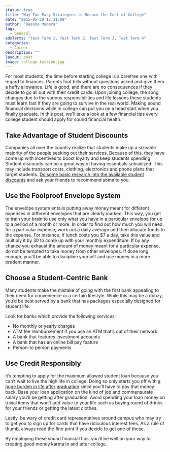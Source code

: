 ```yaml
---
status: true
title: "Way-Too-Easy Strategies to Reduce the Cost of College"
date: "2015-05-20 13:31:00"
author: "Deanna Madera"
tag:
  - General
adsTerms: "Test Term 1, Test Term 2, Test Term 3, Test Term 4"
categories:
  - Career
description: ""
layout: post
image: college-tuition.jpg
---
```


For most students, the time before starting college is a carefree one with regard to finances. Parents foot bills without questions asked and give them a hefty allowance. Life is good, and there are no consequences if they decide to go all out with their credit cards. Upon joining college, the song changes due to the various responsibilities and life lessons these students must learn fast if they are going to survive in the real world. Making sound financial decisions while in college can put you on a head start when you finally graduate. In this post, we’ll take a look at a few financial tips every college student should apply for sound financial health.

## Take Advantage of Student Discounts

Companies all over the country realize that students make up a sizeable majority of the people seeking out their services. Because of this, they have come up with incentives to boost loyalty and keep students spending. Student discounts can be a great way of having essentials subsidized. This may include transport costs, clothing, electronics and phone plans that target students. [Do some basic research into the available student discounts](https://www.bestcollegesonline.com/blog/2012/12/11/100-stores-that-give-a-student-discount/) and ask your friends to recommend some to you.

## Use the Foolproof Envelope System

The envelope system entails putting away money meant for different expenses in different envelopes that are clearly marked. This way, you get to train your brain to use only what you have in a particular envelope for up to a period of a month or more. In order to find out how much you will need for a particular expense, work out a daily average and then allocate funds to the expense. For instance, if lunch costs you $7 a day, take this value and multiply it by 30 to come up with your monthly expenditure. If by any chance you exhaust the amount of money meant for a particular expense, do not be tempted to take money from other envelopes. If done long enough, you’ll be able to discipline yourself and use money in a more prudent manner.

## Choose a Student-Centric Bank

Many students make the mistake of going with the first bank appealing to their need for convenience or a certain lifestyle. While this may be a doozy, you’d be best served by a bank that has packages especially designed for student life.

Look for banks which provide the following services:

- No monthly or yearly charges
- ATM fee reimbursement if you use an ATM that’s out of their network
- A bank that features investment accounts
- A bank that has an online bill pay feature
- Person-to person payments

## Use Credit Responsibly

It’s tempting to apply for the maximum allowed student loan because you can’t wait to live the high life in college. Doing so only starts you off with [a huge burden in life after graduation](https://www.forbes.com/sites/robertfarrington/2014/09/24/the-long-term-impact-of-student-loan-debt-on-universities/) since you’ll have to pay that money back. Base your loan application on the kind of job and commensurate salary you’ll be getting after graduation. Avoid spending your loan money on trivial items that won’t add value to your life such as buying round of drinks for your friends or getting the latest clothes.

Lastly, be wary of credit card representatives around campus who may try to get you to sign up for cards that have ridiculous interest fees. As a rule of thumb, always read the fine print if you decide to get one of these.

By employing these sound financial tips, you’ll be well on your way to creating good money karma in and after college.
